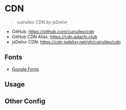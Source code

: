 # CDN

> cuiruileo CDN by jsDelivr

- GitHub: <https://github.com/cuiruileo/cdn>
- GitHub CDN Alias: <https://cdn.adachi.club>
- jsDelivr CDN: <https://cdn.jsdelivr.net/gh/cuiruileo/cdn>

## Fonts

- [Google Fonts](https://fonts.google.com/)

## Usage

## Other Config
